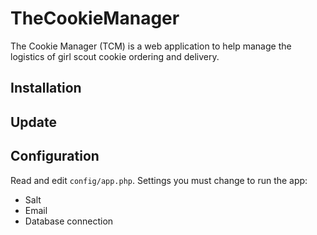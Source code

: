 # TheCookieManager

The Cookie Manager (TCM) is a web application to help manage the logistics of girl scout cookie ordering and delivery.

## Installation



## Update



## Configuration

Read and edit `config/app.php`.  Settings you must change to run the app:
* Salt
* Email 
* Database connection



